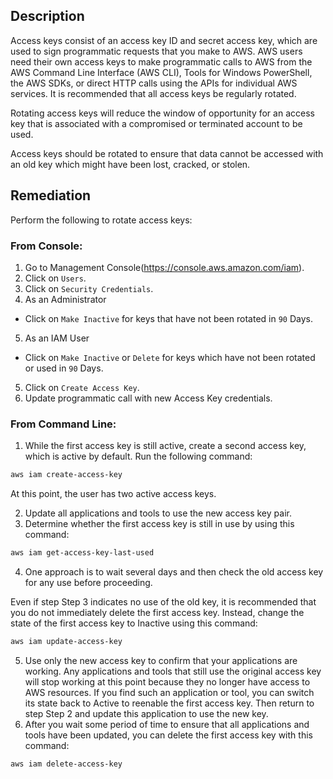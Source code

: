 ## Description

Access keys consist of an access key ID and secret access key, which are used to sign programmatic requests that you make to AWS. AWS users need their own access keys to make programmatic calls to AWS from the AWS Command Line Interface (AWS CLI), Tools for Windows PowerShell, the AWS SDKs, or direct HTTP calls using the APIs for individual AWS services. It is recommended that all access keys be regularly rotated.

Rotating access keys will reduce the window of opportunity for an access key that is associated with a compromised or terminated account to be used.

Access keys should be rotated to ensure that data cannot be accessed with an old key which might have been lost, cracked, or stolen.

## Remediation

Perform the following to rotate access keys:

### From Console:

1. Go to Management Console(https://console.aws.amazon.com/iam).
2. Click on `Users`.
3. Click on `Security Credentials`.
4. As an Administrator
  + Click on `Make Inactive` for keys that have not been rotated in `90` Days.
5. As an IAM User
  + Click on `Make Inactive` or `Delete` for keys which have not been rotated or used in `90` Days.
5. Click on `Create Access Key`.
6. Update programmatic call with new Access Key credentials.


### From Command Line:

1. While the first access key is still active, create a second access key, which is active by default. Run the following command:

```bash
aws iam create-access-key
```

At this point, the user has two active access keys.

2. Update all applications and tools to use the new access key pair.
3. Determine whether the first access key is still in use by using this command:

```bash
aws iam get-access-key-last-used
```

4. One approach is to wait several days and then check the old access key for any use before proceeding.

Even if step Step 3 indicates no use of the old key, it is recommended that you do not immediately delete the first access key. Instead, change the state of the first access key to Inactive using this command:

```bash
aws iam update-access-key
```

5. Use only the new access key to confirm that your applications are working. Any applications and tools that still use the original access key will stop working at this point because they no longer have access to AWS resources. If you find such an application or tool, you can switch its state back to Active to reenable the first access key. Then return to step Step 2 and update this application to use the new key.
6. After you wait some period of time to ensure that all applications and tools have been updated, you can delete the first access key with this command:

```bash
aws iam delete-access-key
```
